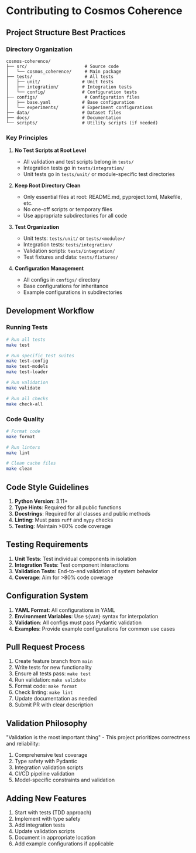 # Contributing to Cosmos Coherence

## Project Structure Best Practices

### Directory Organization

```
cosmos-coherence/
├── src/                      # Source code
│   └── cosmos_coherence/     # Main package
├── tests/                    # All tests
│   ├── unit/                # Unit tests
│   ├── integration/         # Integration tests
│   └── config/              # Configuration tests
├── configs/                  # Configuration files
│   ├── base.yaml            # Base configuration
│   └── experiments/         # Experiment configurations
├── data/                    # Dataset files
├── docs/                    # Documentation
└── scripts/                 # Utility scripts (if needed)
```

### Key Principles

1. **No Test Scripts at Root Level**
   - All validation and test scripts belong in `tests/`
   - Integration tests go in `tests/integration/`
   - Unit tests go in `tests/unit/` or module-specific test directories

2. **Keep Root Directory Clean**
   - Only essential files at root: README.md, pyproject.toml, Makefile, etc.
   - No one-off scripts or temporary files
   - Use appropriate subdirectories for all code

3. **Test Organization**
   - Unit tests: `tests/unit/` or `tests/<module>/`
   - Integration tests: `tests/integration/`
   - Validation scripts: `tests/integration/`
   - Test fixtures and data: `tests/fixtures/`

4. **Configuration Management**
   - All configs in `configs/` directory
   - Base configurations for inheritance
   - Example configurations in subdirectories

## Development Workflow

### Running Tests

```bash
# Run all tests
make test

# Run specific test suites
make test-config
make test-models
make test-loader

# Run validation
make validate

# Run all checks
make check-all
```

### Code Quality

```bash
# Format code
make format

# Run linters
make lint

# Clean cache files
make clean
```

## Code Style Guidelines

1. **Python Version**: 3.11+
2. **Type Hints**: Required for all public functions
3. **Docstrings**: Required for all classes and public methods
4. **Linting**: Must pass `ruff` and `mypy` checks
5. **Testing**: Maintain >80% code coverage

## Testing Requirements

1. **Unit Tests**: Test individual components in isolation
2. **Integration Tests**: Test component interactions
3. **Validation Tests**: End-to-end validation of system behavior
4. **Coverage**: Aim for >80% code coverage

## Configuration System

1. **YAML Format**: All configurations in YAML
2. **Environment Variables**: Use `${VAR}` syntax for interpolation
3. **Validation**: All configs must pass Pydantic validation
4. **Examples**: Provide example configurations for common use cases

## Pull Request Process

1. Create feature branch from `main`
2. Write tests for new functionality
3. Ensure all tests pass: `make test`
4. Run validation: `make validate`
5. Format code: `make format`
6. Check linting: `make lint`
7. Update documentation as needed
8. Submit PR with clear description

## Validation Philosophy

"Validation is the most important thing" - This project prioritizes correctness and reliability:

1. Comprehensive test coverage
2. Type safety with Pydantic
3. Integration validation scripts
4. CI/CD pipeline validation
5. Model-specific constraints and validation

## Adding New Features

1. Start with tests (TDD approach)
2. Implement with type safety
3. Add integration tests
4. Update validation scripts
5. Document in appropriate location
6. Add example configurations if applicable